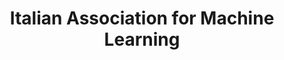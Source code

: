 ---
title: Italian Association for Machine Learning
name: iaml
subtitle: 
layout: 2017_default
link: https://www.iaml.it/
img: IAML_logo_viola.png
thumbnail: IAML_logo_viola.png
alt: iaml
description: iaml
---
